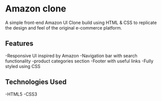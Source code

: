 # Amazon clone

A simple front-end Amazon UI Clone build using HTML & CSS to replicate the design and feel of the original e-commerce platform.

## Features
-Responsive UI inspired by Amazon
-Navigation bar with search functionality
-product categories section
-Footer with useful links
-Fully styled using CSS


## Technologies Used
 
 -HTML5
 -CSS3
